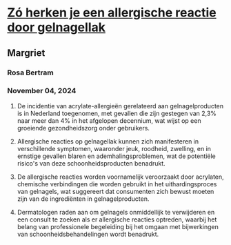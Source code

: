 # [Zó herken je een allergische reactie door gelnagellak](https://advance.lexis.com/api/document?collection=news&id=urn:contentItem:6DYC-W9R3-RSJB-52Y9-00000-00&context=1519360)
## Margriet
### Rosa Bertram
### November 04, 2024

1. De incidentie van acrylate-allergieën gerelateerd aan gelnagelproducten is in Nederland toegenomen, met gevallen die zijn gestegen van 2,3% naar meer dan 4% in het afgelopen decennium, wat wijst op een groeiende gezondheidszorg onder gebruikers.

2. Allergische reacties op gelnagellak kunnen zich manifesteren in verschillende symptomen, waaronder jeuk, roodheid, zwelling, en in ernstige gevallen blaren en ademhalingsproblemen, wat de potentiële risico's van deze schoonheidsproducten benadrukt.

3. De allergische reacties worden voornamelijk veroorzaakt door acrylaten, chemische verbindingen die worden gebruikt in het uithardingsproces van gelnagels, wat suggereert dat consumenten zich bewust moeten zijn van de ingrediënten in gelnagelproducten.

4. Dermatologen raden aan om gelnagels onmiddellijk te verwijderen en een consult te zoeken als er allergische reacties optreden, waarbij het belang van professionele begeleiding bij het omgaan met bijwerkingen van schoonheidsbehandelingen wordt benadrukt.